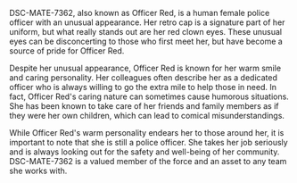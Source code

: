 DSC-MATE-7362, also known as Officer Red, is a human female police officer with an unusual appearance. Her retro cap is a signature part of her uniform, but what really stands out are her red clown eyes. These unusual eyes can be disconcerting to those who first meet her, but have become a source of pride for Officer Red.

Despite her unusual appearance, Officer Red is known for her warm smile and caring personality. Her colleagues often describe her as a dedicated officer who is always willing to go the extra mile to help those in need. In fact, Officer Red's caring nature can sometimes cause humorous situations. She has been known to take care of her friends and family members as if they were her own children, which can lead to comical misunderstandings.

While Officer Red's warm personality endears her to those around her, it is important to note that she is still a police officer. She takes her job seriously and is always looking out for the safety and well-being of her community. DSC-MATE-7362 is a valued member of the force and an asset to any team she works with.